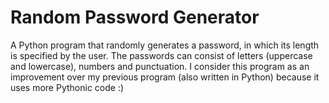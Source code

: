 # Random Password Generator
A Python program that randomly generates a password, in which its length is specified by the user. The passwords can consist of letters (uppercase and lowercase), numbers and punctuation. I consider this program as an improvement over my previous program (also written in Python) because it uses more Pythonic code :)
